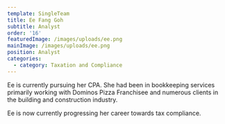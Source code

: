 ```yaml
---
template: SingleTeam
title: Ee Fang Goh
subtitle: Analyst
order: '16'
featuredImage: /images/uploads/ee.png
mainImage: /images/uploads/ee.png
position: Analyst
categories:
  - category: Taxation and Compliance
---
```

Ee is currently pursuing her CPA. She had been in bookkeeping services primarily working with Dominos Pizza Franchisee and numerous clients in the building and construction industry. 

Ee is now currently progressing her career towards tax compliance.
